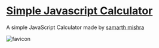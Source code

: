 # [Simple Javascript Calculator](https://hellosamarth.github.io/Simple-Calculator-program) 

A simple JavaScript Calculator made by [samarth mishra](https://samarth277.github.io)

![favicon](https://user-images.githubusercontent.com/91658673/194343633-05819afb-6bbb-4887-af29-6e04bb81eb8e.png)

